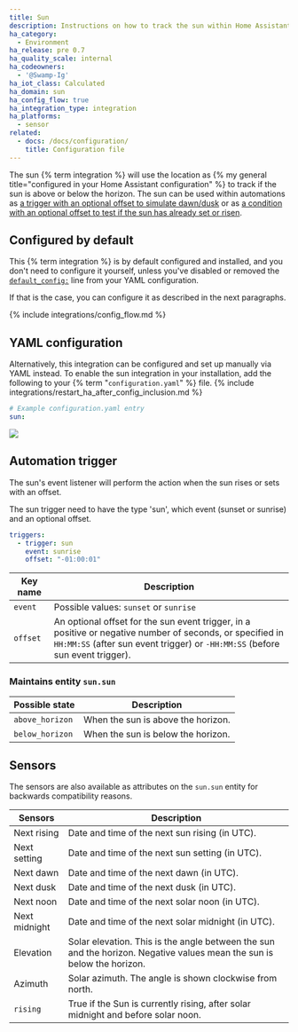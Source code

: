 ```yaml
---
title: Sun
description: Instructions on how to track the sun within Home Assistant.
ha_category:
  - Environment
ha_release: pre 0.7
ha_quality_scale: internal
ha_codeowners:
  - '@Swamp-Ig'
ha_iot_class: Calculated
ha_domain: sun
ha_config_flow: true
ha_integration_type: integration
ha_platforms:
  - sensor
related:
  - docs: /docs/configuration/
    title: Configuration file
---
```


The sun {% term integration %} will use the location as
{% my general title="configured in your Home Assistant configuration" %} to
track if the sun is above or below the horizon. The sun can be used within
automations as
[a trigger with an optional offset to simulate dawn/dusk][sun_trigger] or as
[a condition with an optional offset to test if the sun has already set or risen][sun_condition].

[sun_trigger]: /docs/automation/trigger/#sun-trigger
[sun_condition]: /docs/scripts/conditions/#sun-condition

## Configured by default

This {% term integration %} is by default configured and installed, and you don't need
to configure it yourself, unless you've disabled or removed the
[`default_config:`](/integrations/default_config/) line from your
YAML configuration.

If that is the case, you can configure it as described in the next paragraphs.

{% include integrations/config_flow.md %}

## YAML configuration

Alternatively, this integration can be configured and set up manually via YAML
instead. To enable the sun integration in your installation, add the
following to your {% term "`configuration.yaml`" %} file.
{% include integrations/restart_ha_after_config_inclusion.md %}

```yaml
# Example configuration.yaml entry
sun:
```

<p class='img'>
<img src='/images/screenshots/more-info-dialog-sun.png' />
</p>

## Automation trigger

The sun's event listener will perform the action when the sun rises or sets with
an offset.

The sun trigger need to have the type 'sun', which event (sunset or sunrise) and an optional offset.

```yaml
triggers:
  - trigger: sun
    event: sunrise
    offset: "-01:00:01"
```

| Key name | Description                                                                                                                                                                                |
| -------- | ------------------------------------------------------------------------------------------------------------------------------------------------------------------------------------------ |
| `event`  | Possible values: `sunset` or `sunrise`                                                                                                                                                     |
| `offset` | An optional offset for the sun event trigger, in a positive or negative number of seconds, or specified in `HH:MM:SS` (after sun event trigger) or `-HH:MM:SS` (before sun event trigger). |

### Maintains entity `sun.sun`

| Possible state  | Description                        |
| --------------- | ---------------------------------- |
| `above_horizon` | When the sun is above the horizon. |
| `below_horizon` | When the sun is below the horizon. |

## Sensors

The sensors are also available as attributes on the `sun.sun` entity for backwards compatibility reasons.

| Sensors       | Description                                                                                                            |
| ------------- | ---------------------------------------------------------------------------------------------------------------------- |
| Next rising   | Date and time of the next sun rising (in UTC).                                                                         |
| Next setting  | Date and time of the next sun setting (in UTC).                                                                        |
| Next dawn     | Date and time of the next dawn (in UTC).                                                                               |
| Next dusk     | Date and time of the next dusk (in UTC).                                                                               |
| Next noon     | Date and time of the next solar noon (in UTC).                                                                         |
| Next midnight | Date and time of the next solar midnight (in UTC).                                                                     |
| Elevation     | Solar elevation. This is the angle between the sun and the horizon. Negative values mean the sun is below the horizon. |
| Azimuth       | Solar azimuth. The angle is shown clockwise from north.                                                                |
| `rising`      | True if the Sun is currently rising, after solar midnight and before solar noon.                                       |
